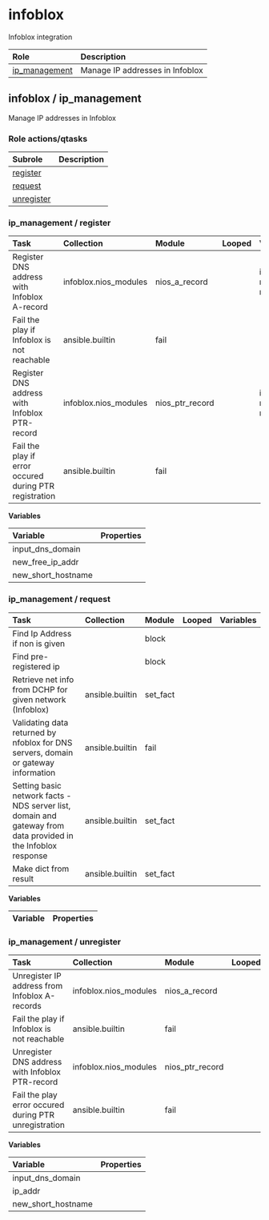 # infoblox
Infoblox integration

| Role | Description |
| :--- | :---------- |
| [ip_management](#infoblox--ip_management) | Manage IP addresses in Infoblox |



## infoblox / ip_management

Manage IP addresses in Infoblox  
  






### Role actions/qtasks

| Subrole | Description |
| :------ | :---------- |
| [register](#ip_management--register) |  |
| [request](#ip_management--request) |  |
| [unregister](#ip_management--unregister) |  |



### ip_management / register

| Task | Collection | Module | Looped | Variables |
| :--- | :--------- | :----- | :----- | :-------- |
| Register DNS address with Infoblox A-record | infoblox.nios_modules | nios_a_record |  | input_dns_domain, new_free_ip_addr, new_short_hostname |
| Fail the play if Infoblox is not reachable | ansible.builtin | fail |  |  |
| Register DNS address with Infoblox PTR-record | infoblox.nios_modules | nios_ptr_record |  | input_dns_domain, new_free_ip_addr, new_short_hostname |
| Fail the play if error occured during PTR registration | ansible.builtin | fail |  |  |


**Variables**

| Variable | Properties |
| :------- | :--------- |
| input_dns_domain |  |
| new_free_ip_addr |  |
| new_short_hostname |  |



### ip_management / request

| Task | Collection | Module | Looped | Variables |
| :--- | :--------- | :----- | :----- | :-------- |
| Find Ip Address if non is given |  | block |  |  |
| Find pre-registered ip |  | block |  |  |
| Retrieve net info from DCHP for given network  (Infoblox) | ansible.builtin | set_fact |  |  |
| Validating data returned by nfoblox for DNS servers, domain or gateway information | ansible.builtin | fail |  |  |
| Setting basic network facts - NDS server list, domain and gateway from data provided in the Infoblox response | ansible.builtin | set_fact |  |  |
| Make dict from result | ansible.builtin | set_fact |  |  |


**Variables**

| Variable | Properties |
| :------- | :--------- |



### ip_management / unregister

| Task | Collection | Module | Looped | Variables |
| :--- | :--------- | :----- | :----- | :-------- |
| Unregister IP address from Infoblox A-records | infoblox.nios_modules | nios_a_record |  | input_dns_domain, ip_addr, new_short_hostname |
| Fail the play if Infoblox is not reachable | ansible.builtin | fail |  |  |
| Unregister DNS address with Infoblox PTR-record | infoblox.nios_modules | nios_ptr_record |  | input_dns_domain, ip_addr, new_short_hostname |
| Fail the play error occured during PTR unregistration | ansible.builtin | fail |  |  |


**Variables**

| Variable | Properties |
| :------- | :--------- |
| input_dns_domain |  |
| ip_addr |  |
| new_short_hostname |  |








